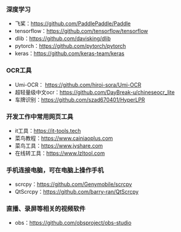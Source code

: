 <!--
 * @Author: findnr cym504875043@gmail.com
 * @Date: 2024-03-13 20:28:45
 * @LastEditors: findnr cym504875043@gmail.com
 * @LastEditTime: 2024-03-18 09:11:02
 * @FilePath: \instance_collection\docs\tools.md
 * @Description: 这是默认设置,请设置`customMade`, 打开koroFileHeader查看配置 进行设置: https://github.com/OBKoro1/koro1FileHeader/wiki/%E9%85%8D%E7%BD%AE
-->
### 深度学习
- 飞桨：https://github.com/PaddlePaddle/Paddle
- tensorflow：https://github.com/tensorflow/tensorflow
- dlib：https://github.com/davisking/dlib
- pytorch：https://github.com/pytorch/pytorch
- keras：https://github.com/keras-team/keras
  
### OCR工具
- Umi-OCR： https://github.com/hiroi-sora/Umi-OCR
- 超轻量级中文ocr：https://github.com/DayBreak-u/chineseocr_lite
- 车牌识别：https://github.com/szad670401/HyperLPR
### 开发工作中常用网页工具
- it工具：https://it-tools.tech
- 菜鸟教程：https://www.cainiaoplus.com
- 菜鸟工具：https://www.jyshare.com
- 在线转工具：https://www.lzltool.com

### 手机连接电脑，可在电脑上操作手机
- scrcpy：https://github.com/Genymobile/scrcpy
- QtScrcpy：https://github.com/barry-ran/QtScrcpy

### 直播、录屏等相关的视频软件
- obs：https://github.com/obsproject/obs-studio

